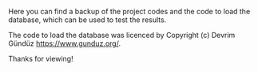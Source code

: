 Here you can find a backup of the project codes and the code to load the database, which can be used to test the results.

The code to load the database was licenced by Copyright (c) Devrim Gündüz <https://www.gunduz.org/>.

Thanks for viewing!
